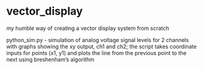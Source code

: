 # vector_display
my humble way of creating a vector display system from scratch 

python_sim.py - simulation of analog voltage signal levels for 2 channels with graphs showing the xy output, ch1 and ch2; the script takes coordinate inputs for points (x1, y1) and plots the line from the previous point to the next using breshenham’s algorithm
